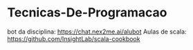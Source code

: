# Tecnicas-De-Programacao
bot da disciplina: https://chat.nex2me.ai/alubot 
Aulas de scala: https://github.com/InsightLab/scala-cookbook
